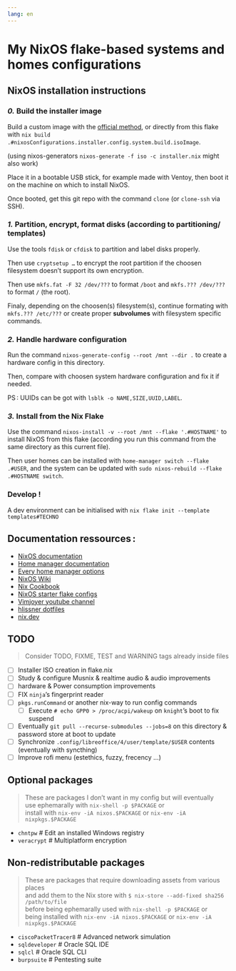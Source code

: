 ```yaml
---
lang: en
---
```


# My NixOS flake-based systems and homes configurations

## NixOS installation instructions

### _0._ Build the installer image

Build a custom image with the
[official method](https://nixos.org/manual/nixos/unstable/#sec-building-image),
or directly from this flake with
`nix build .#nixosConfigurations.installer.config.system.build.isoImage`.

(using nixos-generators `nixos-generate -f iso -c installer.nix` might also work)

Place it in a bootable USB stick, for example made with Ventoy, then boot it
on the machine on which to install NixOS.

Once booted, get this git repo with the command `clone` (or `clone-ssh` via SSH).

### _1._ Partition, encrypt, format disks (according to partitioning/ templates)

Use the tools `fdisk` or `cfdisk` to partition and label disks properly.

Then use `cryptsetup …` to encrypt the root partition if the choosen
filesystem doesn’t support its own encryption.

Then use `mkfs.fat -F 32 /dev/???` to format `/boot` and `mkfs.??? /dev/???` to
format `/` (the root).

Finaly, depending on the choosen(s) filesystem(s), continue formating with
`mkfs.??? /etc/???` or create proper **subvolumes** with filesystem specific
commands.

### _2._ Handle hardware configuration

Run the command `nixos-generate-config --root /mnt --dir .` to create a hardware
config in this directory.

Then, compare with choosen system hardware configuration and fix it if needed.

PS : UUIDs can be got with `lsblk -o NAME,SIZE,UUID,LABEL`.

### _3._ Install from the Nix Flake

Use the command `nixos-install -v --root /mnt --flake '.#HOSTNAME'` to install
NixOS from this flake (according you run this command from the same directory
as this current file).

Then user homes can be installed with `home-manager switch --flake .#USER`,
and the system can be updated with `sudo nixos-rebuild --flake .#HOSTNAME switch`.

### Develop !

A dev environment can be initialised with `nix flake init --template templates#TECHNO`

## Documentation ressources :

- [NixOS documentation](https://nixos.org/manual/nixos/stable/#sec-building-image)
- [Home manager documentation](https://nix-community.github.io/home-manager/index.html#ch-nix-flakes)
- [Every home manager options](https://nix-community.github.io/home-manager/options.html)
- [NixOS Wiki](https://nixos.wiki/wiki/Flakes)
- [Nix Cookbook](https://nixos.wiki/wiki/Nix_Cookbook)
- [NixOS starter flake configs](https://github.com/Misterio77/nix-starter-configs/tree/main)
- [Vimjoyer youtube channel](https://www.youtube.com/watch?v=bjTxiFLSNFA&list=PLko9chwSoP-15ZtZxu64k_CuTzXrFpxPE)
- [hlissner dotfiles](https://github.com/hlissner/dotfiles)
- [nix.dev](https://nix.dev)

## TODO

> Consider TODO, FIXME, TEST and WARNING tags already inside files

- [ ] Installer ISO creation in flake.nix
- [ ] Study & configure Musnix & realtime audio & audio improvements
- [ ] hardware & Power consumption improvements
- [ ] FIX `ninja`’s fingerprint reader
- [ ] `pkgs.runCommand` or another nix-way to run config commands
  - [ ] Execute `# echo GPP0 > /proc/acpi/wakeup` on `knight`’s boot to fix suspend
- [ ] Eventually `git pull --recurse-submodules --jobs=8` on this directory & password store at boot to update
- [ ] Synchronize `.config/libreoffice/4/user/template/$USER` contents (eventually with syncthing)
- [ ] Improve rofi menu (estethics, fuzzy, frecency …)

## Optional packages

> These are packages I don’t want in my config but will eventually \
> use ephemarally with `nix-shell -p $PACKAGE` or \
> install with `nix-env -iA nixos.$PACKAGE` or `nix-env -iA nixpkgs.$PACKAGE`

- `chntpw` # Edit an installed Windows registry
- `veracrypt` # Multiplatform encryption

## Non-redistributable packages

> These are packages that require downloading assets from various places \
> and add them to the Nix store with `$ nix-store --add-fixed sha256 /path/to/file` \
> before being ephemarally used with `nix-shell -p $PACKAGE` or \
> being installed with `nix-env -iA nixos.$PACKAGE` or `nix-env -iA nixpkgs.$PACKAGE`

- `ciscoPacketTracer8` # Advanced network simulation
- `sqldeveloper` # Oracle SQL IDE
- `sqlcl` # Oracle SQL CLI
- `burpsuite` # Pentesting suite
